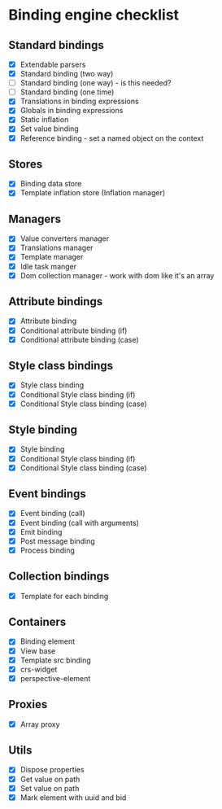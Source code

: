 # Binding engine checklist

## Standard bindings
- [x] Extendable parsers
- [x] Standard binding (two way)
- [ ] Standard binding (one way) - is this needed?
- [ ] Standard binding (one time)
- [x] Translations in binding expressions
- [x] Globals in binding expressions
- [x] Static inflation
- [x] Set value binding
- [x] Reference binding - set a named object on the context

## Stores
- [x] Binding data store
- [x] Template inflation store (Inflation manager)

## Managers
- [x] Value converters manager
- [x] Translations manager
- [x] Template manager
- [x] Idle task manger
- [x] Dom collection manager - work with dom like it's an array

## Attribute bindings
- [x] Attribute binding
- [x] Conditional attribute binding (if)
- [x] Conditional attribute binding (case)

## Style class bindings
- [x] Style class binding
- [x] Conditional Style class binding (if)
- [x] Conditional Style class binding (case)

## Style binding
- [x] Style binding
- [x] Conditional Style class binding (if)
- [x] Conditional Style class binding (case)

## Event bindings
- [x] Event binding (call)
- [x] Event binding (call with arguments)
- [x] Emit binding
- [x] Post message binding
- [x] Process binding

## Collection bindings
- [x] Template for each binding

## Containers
- [x] Binding element
- [x] View base
- [x] Template src binding
- [x] crs-widget
- [x] perspective-element

## Proxies
- [x] Array proxy

## Utils
- [x] Dispose properties
- [x] Get value on path
- [x] Set value on path
- [x] Mark element with uuid and bid
